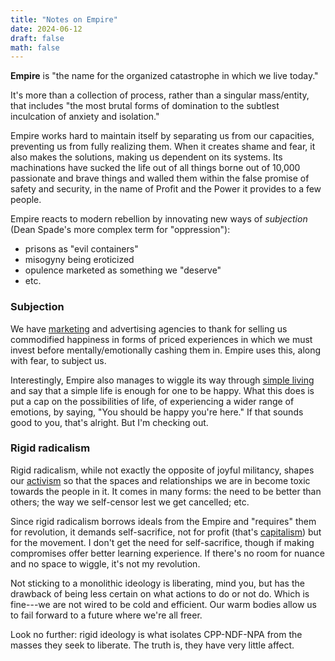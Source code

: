 ```yaml
---
title: "Notes on Empire"
date: 2024-06-12
draft: false
math: false
---
```


**Empire** is "the name for the organized catastrophe in which we live today."

It's more than a collection of process, rather than a singular
mass/entity, that includes "the most brutal forms of domination to the
subtlest inculcation of anxiety and isolation."

Empire works hard to maintain itself by separating us from our
capacities, preventing us from fully realizing them. When it creates
shame and fear, it also makes the solutions, making us dependent on its
systems. Its machinations have sucked the life out of all things borne
out of 10,000 passionate and brave things and walled them within the
false promise of safety and security, in the name of Profit and the
Power it provides to a few people.

Empire reacts to modern rebellion by innovating new ways of *subjection*
(Dean Spade's more complex term for "oppression"):

- prisons as "evil containers"
- misogyny being eroticized
- opulence marketed as something we "deserve"
- etc.

### Subjection

We have [marketing](/mr) and advertising agencies to thank for selling
us commodified happiness in forms of priced experiences in which we must invest
before mentally/emotionally cashing them in. Empire uses this, along
with fear, to subject us.

Interestingly, Empire also manages to wiggle its way through
[simple living](/simple-living) and say that a simple life is enough for
one to be happy. What this does is put a cap  on the possibilities of
life, of experiencing a wider range of emotions, by saying, "You should
be happy you're here." If that sounds good to you, that's alright. But
I'm checking out.

### Rigid radicalism

Rigid radicalism, while not exactly the opposite of joyful militancy,
shapes our [activism](/activism) so that the spaces and relationships we
are in become toxic towards the people in it. It comes in many forms:
the need to be better than others; the way we self-censor lest we get
cancelled; etc.

Since rigid radicalism borrows ideals from the Empire and "requires"
them for revolution, it demands self-sacrifice, not for profit (that's
[capitalism](/capitalism)) but for the movement. I don't get the need
for self-sacrifice, though if making compromises offer better learning
experience. If there's no room for nuance and no space to wiggle, it's
not my revolution.

Not sticking to a monolithic ideology is liberating, mind you, but has
the drawback of being less certain on what actions to do or not do.
Which is fine---we are not wired to be cold and efficient. Our warm
bodies allow us to fail forward to a future where we're all freer.

Look no further: rigid ideology is what isolates CPP-NDF-NPA from the
masses they seek to liberate. The truth is, they have very little
affect.
